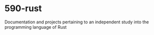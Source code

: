 # 590-rust
Documentation and projects pertaining to an independent study into the programming language of Rust
